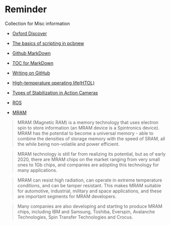 # Reminder
Collection for Misc information 

- [Oxford Discover](https://elt.oup.com/catalogue/items/global/young_learners/oxford_discover_second_edition/?cc=cn&selLanguage=zh&mode=hub)

- [The basics of scripting in pcbnew](https://kicad.mmccoo.com/2017/02/01/the-basics-of-scripting-in-pcbnew/)

- [Github MarkDown](https://guides.github.com/features/mastering-markdown/)

- [TOC for MarkDown](https://github.com/ekalinin/github-markdown-toc)

- [Writing on GitHub](https://docs.github.com/en/free-pro-team@latest/github/writing-on-github)

- [High-temperature operating life(HTOL)](https://en.wikipedia.org/wiki/High-temperature_operating_life)

- [Types of Stabilization in Action Cameras](https://actioncamguides.com/types-of-stabilization-in-action-cameras/)

- [ROS](http://wiki.ros.org/)

- [MRAM](https://www.mram-info.com/)

> MRAM (Magnetic RAM) is a memory technology that uses electron spin to store information (an MRAM device is a Spintronics device). MRAM has the potential to become a universal memory - able to combine the densities of storage memory with the speed of SRAM, all the while being non-volatile and power efficient.

> MRAM technology is still far from realizing its potential, but as of early 2020, there are MRAM chips on the market ranging from very small ones to 1Gb chips, and companies are adopting this technology for many applications.

> MRAM can resist high radiation, can operate in extreme temperature conditions, and can be tamper resistant. This makes MRAM suitable for automotive, industrial, military and space applications, and these are important segments for MRAM developers.

> Many companies are also developing and starting to produce MRAM chips, including IBM and Samsung, Toshiba, Everspin, Avalanche Technologies, Spin Transfer Technologies and Crocus.
